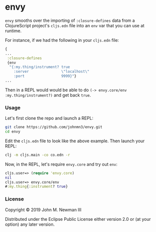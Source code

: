 # envy
`envy` smooths over the importing of `:closure-defines` data from a ClojureScript project's `cljs.edn` file into an `env` var that you can use at runtime.

For instance, if we had the following in your `cljs.edn` file:
```clojure
{
...
 :closure-defines
 {env
  "{:my.thing/instrument? true
    :server               \"localhost\"
    :port                 9999}"}
...
```
Then in a REPL would would be able to do `(-> envy.core/env :my.thing/instrument?)` and get back `true`.

### Usage
Let's first clone the repo and launch a REPL:
```bash
git clone https://github.com/johnmn3/envy.git
cd envy
```
Edit the `cljs.edn` file to look like the above example. Then launch your REPL:
```bash
clj -m cljs.main -co co.edn -r
```

Now, in the REPL, let's require `envy.core` and try out `env`:
```clojure
cljs.user=> (require 'envy.core)
nil
cljs.user=> envy.core/env
#:my.thing{:instrument? true}
```

### License
Copyright © 2019 John M. Newman III

Distributed under the Eclipse Public License either version 2.0 or (at your option) any later version.
